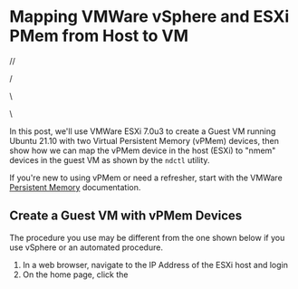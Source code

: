 # Mapping VMWare vSphere and ESXi PMem from Host to VM

//

\/

\

\\


In this post, we'll use VMWare ESXi 7.0u3 to create a Guest VM running Ubuntu 21.10 with two Virtual Persistent Memory (vPMem) devices, then show how we can map the vPMem device in the host (ESXi) to "nmem" devices in the guest VM as shown by the `ndctl` utility.

If you're new to using vPMem or need a refresher, start with the VMWare [Persistent Memory](https://docs.vmware.com/en/VMware-vSphere/7.0/com.vmware.vsphere.resmgmt.doc/GUID-EB72D358-9C2C-4FBD-81A9-A145E155CE31.html) documentation.

## Create a Guest VM with vPMem Devices
The procedure you use may be different from the one shown below if you use vSphere or an automated procedure.

1. In a web browser, navigate to the IP Address of the ESXi host and login
2. On the home page, click the 
